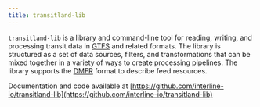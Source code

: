 ```yaml
---
title: transitland-lib
---
```


`transitland-lib` is a library and command-line tool for reading, writing, and processing transit data in [GTFS](http://gtfs.org) and related formats. The library is structured as a set of data sources, filters, and transformations that can be mixed together in a variety of ways to create processing pipelines. The library supports the [DMFR](https://github.com/transitland/distributed-mobility-feed-registry) format to describe feed resources.

Documentation and code available at [https://github.com/interline-io/transitland-lib](https://github.com/interline-io/transitland-lib)